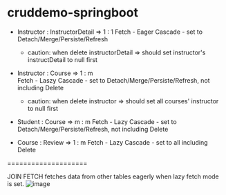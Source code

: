 # cruddemo-springboot

* Instructor : InstructorDetail => 1 : 1
Fetch - Eager
Cascade - set to Detach/Merge/Persiste/Refresh
  - caution: when delete instructorDetail => should set instructor's instructDetail to null first

* Instructor : Course => 1 : m  
Fetch - Laszy
Cascade - set to Detach/Merge/Persiste/Refresh, not including Delete
  - caution: when delete instructor => should set all courses' instructor to null first

* Student : Course =>  m : m
Fetch - Lazy
Cascade - set to Detach/Merge/Persiste/Refresh, not including Delete

* Course : Review => 1 : m
Fetch - Lazy
Cascade - set to all including Delete


====================


JOIN FETCH
fetches data from other tables eagerly when lazy fetch mode is set.
![image](https://github.com/kimgyver/cruddemo-springboot/assets/23451818/d305f8d8-3164-4ab7-9c77-9cacf2e9fda5)
